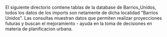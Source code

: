 El siguiente directorio contiene tablas de la database de Barrios_Unidos, todos los datos de los imports son netamente de dicha localidad "Barrios Unidos".
Las consultas muestran datos que permiten realizar proyecciones futuras y buscan el mejoramiento - ayuda en la toma de decisiones en materia de planificacion urbana.
